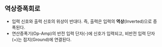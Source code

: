 ## 역상증폭회로
- 입력 신호와 출력 신호의 위상이 반대다. 즉, 출력은 입력의 **역상**(Inverted)으로 증폭된다.
- 연산증폭기(Op-Amp)의 반전 입력 단자(-)에 신호가 입력되고, 비반전 입력 단자(+)는 접지(Ground)에 연결된다.
